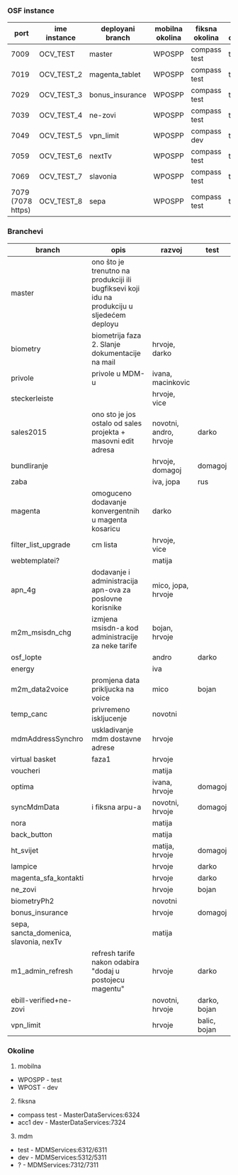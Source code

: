 ### OSF instance
| port | ime instance	| deployani branch | mobilna okolina | fiksna okolina | mdm okolina |
| --- | --- | --- | --- | --- | --- |
| 7009 | OCV_TEST |	master | WPOSPP | compass test   |  test  |
| 7019 | OCV_TEST_2 | magenta_tablet | WPOSPP | compass test | test |
| 7029 | OCV_TEST_3 | bonus_insurance | WPOSPP | compass test | test |
| 7039 | OCV_TEST_4 | ne-zovi | WPOSPP | compass test | test |
| 7049 | OCV_TEST_5 | vpn_limit | WPOSPP | compass dev | test |
| 7059 | OCV_TEST_6 | nextTv | WPOSPP | compass test | test |
| 7069 | OCV_TEST_7 | slavonia | WPOSPP | compass test | test |
| 7079 (7078 https) | OCV_TEST_8 | sepa | WPOSPP | compass test | test |


### Branchevi
| branch | opis | razvoj | test |
| --- | --- | --- | --- |
| master | ono što je trenutno na produkciji ili bugfiksevi koji idu na produkciju u sljedećem deployu | | |
| biometry | biometrija faza 2. Slanje dokumentacije na mail | hrvoje, darko | |
| privole | privole u MDM-u | ivana, macinkovic | |
| steckerleiste  | | hrvoje, vice | |
| sales2015  | ono sto je jos ostalo od sales projekta + masovni edit adresa | novotni, andro, hrvoje | darko |
| bundliranje | | hrvoje, domagoj | domagoj |
| zaba  | | iva, jopa | rus |
| magenta  | omoguceno dodavanje konvergentnih u magenta kosaricu | darko | |
| filter_list_upgrade  | cm lista | hrvoje, vice | |
| webtemplatei?  | | matija | |
| apn_4g | dodavanje i administracija apn-ova za poslovne korisnike | mico, jopa, hrvoje | |
| m2m_msisdn_chg | izmjena msisdn-a kod administracije za neke tarife | bojan, hrvoje | |
| osf_lopte  | | andro | darko |
| energy  | | iva |  |
| m2m_data2voice | promjena data prikljucka na voice | mico | bojan |
| temp_canc | privremeno iskljucenje | novotni |  |
| mdmAddressSynchro | uskladivanje mdm dostavne adrese | hrvoje |  |
| virtual basket | faza1 | hrvoje |  |
| voucheri | | matija | |
| optima | | ivana, hrvoje | domagoj |
| syncMdmData | i fiksna arpu-a | novotni, hrvoje | domagoj |
| nora | | matija | |
| back_button | | matija | |
| ht_svijet | | matija, hrvoje | domagoj |
| lampice | | hrvoje | darko |
| magenta_sfa_kontakti | | hrvoje | darko |
| ne_zovi | | hrvoje | bojan |
| biometryPh2 | | novotni | |
| bonus_insurance | | hrvoje | domagoj |
| sepa, sancta_domenica, slavonia, nexTv | | matija | |
| m1_admin_refresh | refresh tarife nakon odabira "dodaj u postojecu magentu" | hrvoje | darko |
| ebill-verified+ne-zovi | | novotni, hrvoje | darko, bojan |
| vpn_limit | | hrvoje | balic, bojan |



### Okoline
1. mobilna
 *	WPOSPP - test
 *	WPOST - dev

2. fiksna
 * compass test - MasterDataServices:6324
 * acc1 dev - MasterDataServices:7324

3. mdm
 * test - MDMServices:6312/6311
 * dev - MDMServices:5312/5311
 * ? - MDMServices:7312/7311
